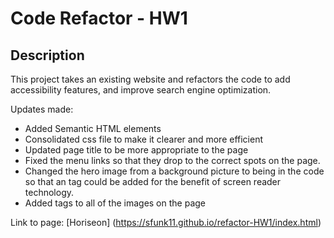 # Code Refactor - HW1

## Description

This project takes an existing website and refactors the code to add accessibility features, and improve search engine optimization.

Updates made:
* Added Semantic HTML elements
* Consolidated css file to make it clearer and more efficient
* Updated page title to be more appropriate to the page
* Fixed the menu links so that they drop to the correct spots on the page.
* Changed the hero image from a background picture to being in the code so that an <alt> tag could be added for the benefit of screen reader technology.
* Added <alt> tags to all of the images on the page

Link to page:  [Horiseon] (https://sfunk11.github.io/refactor-HW1/index.html)

